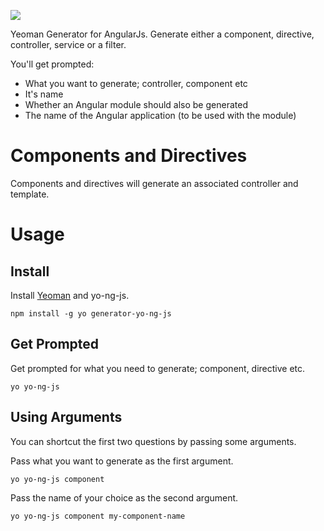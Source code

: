 ![](https://media.giphy.com/media/woOxBpJ5FcndK/giphy.gif)

Yeoman Generator for AngularJs. Generate either a component, directive, controller, service or a filter.

You'll get prompted:

- What you want to generate; controller, component etc
- It's name
- Whether an Angular module should also be generated
- The name of the Angular application (to be used with the module)

# Components and Directives

Components and directives will generate an associated controller and template.

# Usage

## Install

Install [Yeoman](http://yeoman.io/) and yo-ng-js.

```
npm install -g yo generator-yo-ng-js
```

## Get Prompted

Get prompted for what you need to generate; component, directive etc.

```
yo yo-ng-js
```

## Using Arguments

You can shortcut the first two questions by passing some arguments.

Pass what you want to generate as the first argument.

```
yo yo-ng-js component
```

Pass the name of your choice as the second argument.

```
yo yo-ng-js component my-component-name
```
